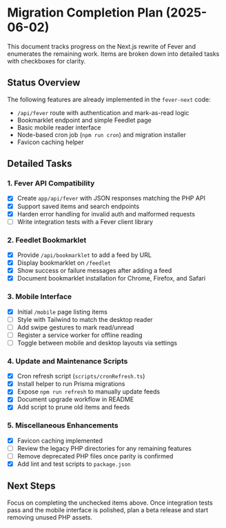 # Migration Completion Plan (2025-06-02)

This document tracks progress on the Next.js rewrite of Fever and enumerates the remaining work. Items are broken down into detailed tasks with checkboxes for clarity.

## Status Overview

The following features are already implemented in the `fever-next` code:

- `/api/fever` route with authentication and mark-as-read logic
- Bookmarklet endpoint and simple Feedlet page
- Basic mobile reader interface
- Node-based cron job (`npm run cron`) and migration installer
- Favicon caching helper

## Detailed Tasks

### 1. Fever API Compatibility
- [x] Create `app/api/fever` with JSON responses matching the PHP API
- [x] Support saved items and search endpoints
- [x] Harden error handling for invalid auth and malformed requests
- [ ] Write integration tests with a Fever client library

### 2. Feedlet Bookmarklet
- [x] Provide `/api/bookmarklet` to add a feed by URL
- [x] Display bookmarklet on `/feedlet`
- [x] Show success or failure messages after adding a feed
- [x] Document bookmarklet installation for Chrome, Firefox, and Safari

### 3. Mobile Interface
- [x] Initial `/mobile` page listing items
- [ ] Style with Tailwind to match the desktop reader
- [ ] Add swipe gestures to mark read/unread
- [ ] Register a service worker for offline reading
- [ ] Toggle between mobile and desktop layouts via settings

### 4. Update and Maintenance Scripts
- [x] Cron refresh script (`scripts/cronRefresh.ts`)
- [x] Install helper to run Prisma migrations
- [x] Expose `npm run refresh` to manually update feeds
- [x] Document upgrade workflow in README
- [x] Add script to prune old items and feeds

### 5. Miscellaneous Enhancements
- [x] Favicon caching implemented
- [ ] Review the legacy PHP directories for any remaining features
- [ ] Remove deprecated PHP files once parity is confirmed
- [x] Add lint and test scripts to `package.json`

## Next Steps

Focus on completing the unchecked items above. Once integration tests pass and the mobile interface is polished, plan a beta release and start removing unused PHP assets.

